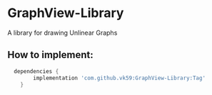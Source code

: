 # GraphView-Library
A library for drawing Unlinear Graphs

## How to implement:
```gradle
  dependencies {
	    implementation 'com.github.vk59:GraphView-Library:Tag'
	}
```
